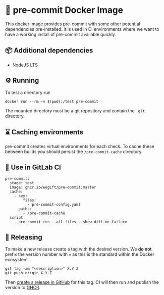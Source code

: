# 🐋 pre-commit Docker Image

This docker image provides pre-commit with some other potential dependencies pre-installed. It is used in CI environments where we want to have a working install of pre-commit available quickly.

## 📦 Additional dependencies

- NodeJS LTS

## ⚙ Running

To test a directory run

```
docker run --rm -v $(pwd):/test pre-commit
```

The mounted directory must be a git repository and contain the `.git` directory.

## ⌛ Caching environments

pre-commit creates virtual environments for each check. To cache these between builds you should persist the `/pre-commit-cache` directory.

## 🦊 Use in GitLab CI

```
pre-commit:
  stage: test
  image: ghcr.io/wegift/pre-commit:master
  cache:
    - key:
        files:
          - pre-commit-config.yaml
      paths:
        - /pre-commit-cache
  script:
    - pre-commit run --all-files --show-diff-on-failure
```

## 🛫 Releasing

To make a new release create a tag with the desired version. We **do not** prefix the version number with `v` as this is the standard within the Docker ecosystem.

```
git tag -am "<description>" X.Y.Z
git push origin X.Y.Z
```

Then [create a release in GitHub](https://github.com/wegift/pre-commit/releases/new) for this tag. CI will then run and publish the version to [GHCR](https://github.com/wegift/pre-commit/pkgs/container/pre-commit).
